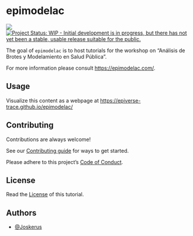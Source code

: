 
<!-- README.md is generated from README.Rmd. Please edit that file -->

# epimodelac

<!-- badges: start -->

[![](https://img.shields.io/badge/lifecycle-experimental-orange.svg)](https://lifecycle.r-lib.org/articles/stages.html#experimental)
[![Project Status: WIP - Initial development is in progress, but there
has not yet been a stable, usable release suitable for the
public.](https://www.repostatus.org/badges/latest/wip.svg)](https://www.repostatus.org/#wip)
<!-- badges: end -->

The goal of `epimodelac` is to host tutorials for the workshop on
“Análisis de Brotes y Modelamiento en Salud Pública”.

For more information please consult <https://epimodelac.com/>.

## Usage

Visualize this content as a webpage at
<https://epiverse-trace.github.io/epimodelac/>

<!-- To build the website locally, please refer to [the contributing guidelines](CONTRIBUTING.md). -->

## Contributing

Contributions are always welcome!

See our [Contributing guide](CONTRIBUTING.md) for ways to get started.

Please adhere to this project’s [Code of Conduct](CODE_OF_CONDUCT.md).

<!-- ## Support -->
<!-- Please see our [Getting help guide](/.github/SUPPORT.md) for support. -->

## License

Read the [License](LICENSE.md) of this tutorial.

## Authors

- [@Joskerus](https://github.com/Joskerus/)

